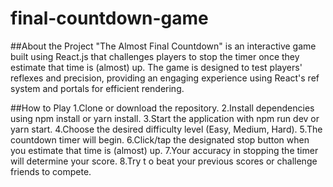 ﻿# final-countdown-game
##About the Project
"The Almost Final Countdown" is an interactive game built using React.js that challenges players to stop the timer once they estimate that time is (almost) up. The game is designed to test players' reflexes and precision, providing an engaging experience using React's ref system and portals for efficient rendering.

##How to Play
1.Clone or download the repository.
2.Install dependencies using npm install or yarn install.
3.Start the application with npm run dev or yarn start.
4.Choose the desired difficulty level (Easy, Medium, Hard).
5.The countdown timer will begin.
6.Click/tap the designated stop button when you estimate that time is (almost) up.
7.Your accuracy in stopping the timer will determine your score.
8.Try t o beat your previous scores or challenge friends to compete.

